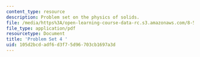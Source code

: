 ```yaml
---
content_type: resource
description: Problem set on the physics of solids.
file: /media/https%3A/open-learning-course-data-rc.s3.amazonaws.com/8-512-theory-of-solids-ii-spring-2009/105d2bcdadf6d3f75d96703cb1697a3d_MIT8_512s09_2004_pset04.pdf
file_type: application/pdf
resourcetype: Document
title: 'Problem Set 4 '
uid: 105d2bcd-adf6-d3f7-5d96-703cb1697a3d
---
```


